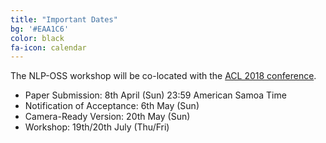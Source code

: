 ```yaml
---
title: "Important Dates"
bg: '#EAA1C6'
color: black
fa-icon: calendar
---
```


The NLP-OSS workshop will be co-located with the [ACL 2018 conference](http://acl2018.org/).

- Paper Submission: 8th April (Sun) 23:59 American Samoa Time
- Notification of Acceptance: 6th May (Sun)
- Camera-Ready Version: 20th May (Sun)
- Workshop: 19th/20th July  (Thu/Fri)
